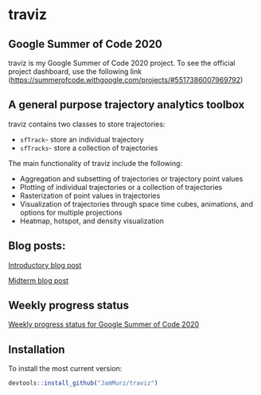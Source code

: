# traviz
## Google Summer of Code 2020
traviz is my Google Summer of Code 2020 project. To see the official project dashboard, use the following link (https://summerofcode.withgoogle.com/projects/#5517386007969792)

## A general purpose trajectory analytics toolbox 
traviz contains two classes to store trajectories:
* `sfTrack`- store an individual trajectory
* `sfTracks`- store a collection of trajectories

The main functionality of traviz include the following:
* Aggregation and subsetting of trajectories or trajectory point values
* Plotting of individual trajectories or a collection of trajectories
* Rasterization of point values in trajectories 
* Visualization of trajectories through space time cubes, animations, and options for multiple projections
* Heatmap, hotspot, and density visualization 

## Blog posts:
[Introductory blog post](https://blog.52north.org/2020/05/29/trajectory-analytics-toolbox-in-r/) 

[Midterm blog post](https://blog.52north.org/2020/07/10/trajectory-analytics-toolbox-midterm-post/)

## Weekly progress status
[Weekly progress status for Google Summer of Code 2020](https://wiki.52north.org/Projects/GSoC2020TrajectoryAnalyticsToolbox)

## Installation
To install the most current version:
```R
devtools::install_github("JamMurz/traviz")
```